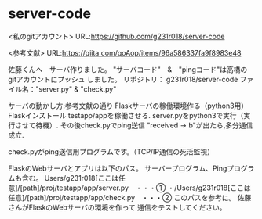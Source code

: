 # server-code

<私のgitアカウント>
URL:https://github.com/g231r018/server-code

<参考文献>
URL:https://qiita.com/qoAop/items/96a586337fa9f8983e48

佐藤くんへ　サーバ作りました。
"サーバコード"　&　"pingコード"は高橋のgitアカウントにプッシュ しました。
リポジトリ：   g231r018/server-code
ファイル名："server.py" & "check.py"

サーバの動かし方:参考文献の通り
Flaskサーバの稼働環境作る（python3用）　Flaskインストール
testapp/appを稼働させる. server.pyをpython3で実行（実行させて待機）. その後check.pyでping送信
"received -> b"が出たら,多分通信成立.
 
check.pyがping送信用プログラムです。（TCP/IP通信の死活監視）

FlaskのWebサーバとアプリは以下のパス。
サーバープログラム、Pingプログラムも含む。
Users/g231r018[ここは任意]/[path]/proj/testapp/app/server.py　・・・①
・/Users/g231r018[ここは任意]/[path]/proj/testapp/app/check.py　・・・②
このパスを参考に。
佐藤さんがFlaskのWebサーバの環境を作って
通信をテストしてください。


